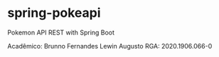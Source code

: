 # spring-pokeapi
Pokemon API REST with Spring Boot

Acadêmico: Brunno Fernandes Lewin Augusto
RGA: 2020.1906.066-0
